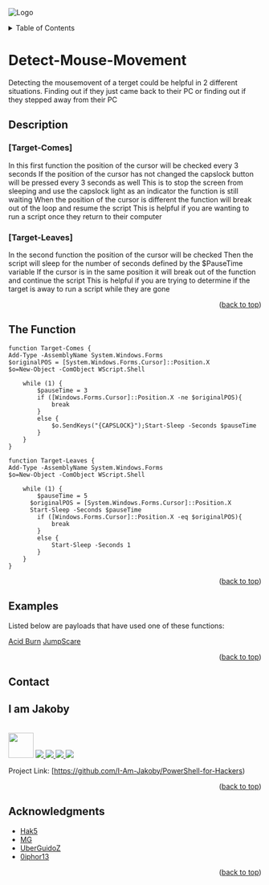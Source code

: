 ![Logo](https://github.com/I-Am-Jakoby/hak5-submissions/blob/main/Assets/logo-170-px.png?raw=true)

<!-- TABLE OF CONTENTS -->
<details>
  <summary>Table of Contents</summary>
  <ol>
    <li><a href="#Description">Description</a></li>
    <li><a href="#The-Function">The Functions</a></li>
    <li><a href="#Examples">Examples</a></li>
    <li><a href="#Contact">Contact</a></li>
    <li><a href="#Acknowledgments">Acknowledgments</a></li>
  </ol>
</details>

# Detect-Mouse-Movement

Detecting the mousemovent of a terget could be helpful in 2 different situations. 
Finding out if they just came back to their PC 
or finding out if they stepped away from their PC 

## Description

### [Target-Comes] 
In this first function the position of the cursor will be checked every 3 seconds
If the position of the cursor has not changed the capslock button will be pressed every 3 seconds as well
This is to stop the screen from sleeping and use the capslock light as an indicator the function is still waiting 
When the position of the cursor is different the function will break out of the loop and resume the script 
This is helpful if you are wanting to run a script once they return to their computer

### [Target-Leaves] 
In the second function the position of the cursor will be checked 
Then the script will sleep for the number of seconds defined by the $PauseTime variable 
If the cursor is in the same position it will break out of the function and continue the script
This is helpful if you are trying to determine if the target is away to run a script while they are gone

<p align="right">(<a href="#top">back to top</a>)</p>

## The Function

```
function Target-Comes {
Add-Type -AssemblyName System.Windows.Forms
$originalPOS = [System.Windows.Forms.Cursor]::Position.X
$o=New-Object -ComObject WScript.Shell

    while (1) {
        $pauseTime = 3
        if ([Windows.Forms.Cursor]::Position.X -ne $originalPOS){
            break
        }
        else {
            $o.SendKeys("{CAPSLOCK}");Start-Sleep -Seconds $pauseTime
        }
    }
}
```

```
function Target-Leaves {
Add-Type -AssemblyName System.Windows.Forms
$o=New-Object -ComObject WScript.Shell

    while (1) {
        $pauseTime = 5
	  $originalPOS = [System.Windows.Forms.Cursor]::Position.X
	  Start-Sleep -Seconds $pauseTime
        if ([Windows.Forms.Cursor]::Position.X -eq $originalPOS){
            break
        }
        else {
            Start-Sleep -Seconds 1
        }
    }
}
```
<p align="right">(<a href="#top">back to top</a>)</p>


## Examples

Listed below are payloads that have used one of these functions:

[Acid Burn](https://github.com/I-Am-Jakoby/hak5-submissions/tree/main/OMG/Payloads/OMG-AcidBurn)
[JumpScare](https://github.com/I-Am-Jakoby/hak5-submissions/tree/main/OMG/Payloads/OMG-JumpScare)


<p align="right">(<a href="#top">back to top</a>)</p>

<!-- CONTACT -->
## Contact

<div><h2>I am Jakoby</h2></div>
  <p><br/>
  
  <img src="https://media.giphy.com/media/VgCDAzcKvsR6OM0uWg/giphy.gif" width="50"> 
  
  <a href="https://github.com/I-Am-Jakoby/">
    <img src="https://img.shields.io/badge/GitHub-I--Am--Jakoby-blue">
  </a>
  
  <a href="https://www.instagram.com/i_am_jakoby/">
    <img src="https://img.shields.io/badge/Instagram-i__am__jakoby-red">
  </a>
  
  <a href="https://twitter.com/I_Am_Jakoby/">
    <img src="https://img.shields.io/badge/Twitter-I__Am__Jakoby-blue">
  </a>
  
  <a href="https://www.youtube.com/c/IamJakoby/">
    <img src="https://img.shields.io/badge/YouTube-I_am_Jakoby-red">
  </a>

  Project Link: [https://github.com/I-Am-Jakoby/PowerShell-for-Hackers)
</p>



<p align="right">(<a href="#top">back to top</a>)</p>

<!-- ACKNOWLEDGMENTS -->
## Acknowledgments

* [Hak5](https://hak5.org/)
* [MG](https://github.com/OMG-MG)
* [UberGuidoZ](https://github.com/UberGuidoZ)
* [0iphor13](https://github.com/0iphor13)



<p align="right">(<a href="#top">back to top</a>)</p>
